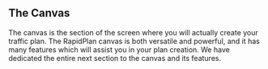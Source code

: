 ## The Canvas

The canvas is the section of the screen where you will actually create your traffic plan. The RapidPlan canvas is both versatile and powerful, and it has many features which will assist you in your plan creation. We have dedicated the entire next section to the canvas and its features.